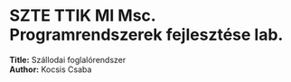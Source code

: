 # SZTE TTIK MI Msc. Programrendszerek fejlesztése lab.
**Title:** Szállodai foglalórendszer<br/>
**Author:** Kocsis Csaba
